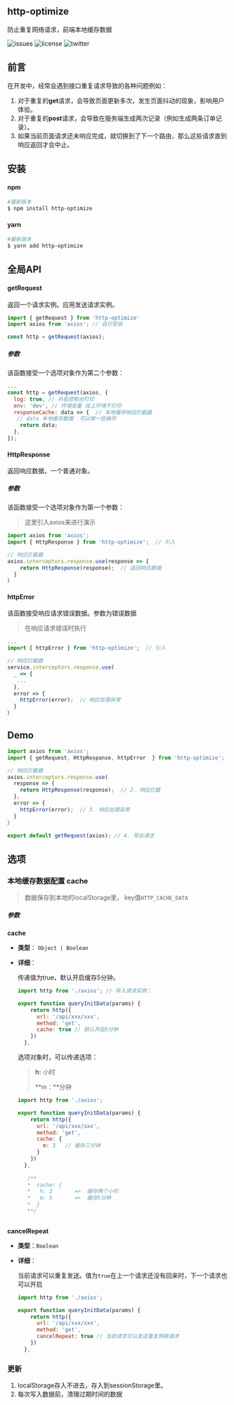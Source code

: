 ## http-optimize 

防止重复网络请求，前端本地缓存数据

![issues](https://img.shields.io/github/issues/hzs0623/http-optimize) ![license](https://img.shields.io/github/license/hzs0623/http-optimize) ![twitter](https://img.shields.io/twitter/url?url=https%3A%2F%2Fgithub.com%2Fhzs0623%2Fhttp-optimize)


## 前言

在开发中，经常会遇到接口重复请求导致的各种问题例如：

1. 对于重复的**get**请求，会导致页面更新多次，发生页面抖动的现象，影响用户体验。
2. 对于重复的**post**请求，会导致在服务端生成两次记录（例如生成两条订单记录）。
3. 如果当前页面请求还未响应完成，就切换到了下一个路由，那么这些请求直到响应返回才会中止。


## 安装

#### npm

```sh
#最新版本
$ npm install http-optimize
```

#### yarn

```sh
#最新版本
$ yarn add http-optimize 
```



## 全局API

#### getRequest

返回一个请求实例。应用发送请求实例。

```js
import { getRequest } from 'http-optimize'
import axios from 'axios'; // 自行安装

const http = getRequest(axios);

```

##### 参数

该函数接受一个选项对象作为第二个参数：

```js
...
const http = getRequest(axios, {
  log: true, // 开启控制台打印
  env: 'dev', // 环境变量 线上环境不打印
  responseCache: data => {  // 本地缓存响应拦截器
   // data 本地缓存数据  可以做一些操作
    return data;  
  },
});

```

#### HttpResponse

返回响应数据，一个普通对象。

##### 参数

该函数接受一个选项对象作为第一个参数：

> 这里引入axios来进行演示

```js
import axios from 'axios'; 
import { HttpResponse } from 'http-optimize';  // 引入

// 响应拦截器
axios.interceptors.response.use(response => {
    return HttpResponse(response);  // 返回响应数据
  }
）

```

#### httpError

该函数接受响应请求错误数据。参数为错误数据

> 在响应请求错误时执行

```js
...
import { httpError } from 'http-optimize';  // 引入

// 响应拦截器
service.interceptors.response.use(
  _ => {
   ...
  },
  error => {
    httpError(error);  // 响应处理异常
  }
）
```

## Demo

```js
import axios from 'axios';
import { getRequest, HttpResponse, httpError  } from 'http-optimize';   // 1. 导入

// 响应拦截器
axios.interceptors.response.use(
  response => {
    return HttpResponse(response);  // 2. 响应拦截
  },
  error => {
    httpError(error);  // 3. 响应处理异常
  }
）

export default getRequest(axios); // 4. 导出请求
```

## 选项

### 本地缓存数据配置 **cache**

> 数据保存到本地的localStorage里， key值`HTTP_CACHE_DATA`

##### 参数

**cache** 

- **类型**： `Object | Boolean`

- **详细**：

  传递值为true，默认开启缓存5分钟。

  ```js
  import http from './axios'; // 导入请求实例；
  
  export function queryInitData(params) {
      return http({
        url: '/api/xxx/xxx', 
        method: 'get',  
        cache: true // 默认开启5分钟
      })
    },
  ```

  选项对象时，可以传递选项：

  > **h:**    小时
  >
  > **m：**分钟

  ```js
  import http from './axios'; 
  
  export function queryInitData(params) {
      return http({
        url: '/api/xxx/xxx', 
        method: 'get',  
        cache: {
          m: 3   // 缓存三分钟
        }
      })
    },
   
     /**
     *  cache: {
     *   h: 2       =>  缓存两个小时
     *   m: 5       =>  缓存5分钟
     *  }
     **/
   
  ```

**cancelRepeat**

- **类型**：`Boolean`

- **详细**：

  当前请求可以重复发送。值为`true`在上一个请求还没有回来时，下一个请求也可以开启

  ```js
  import http from './axios'; 
  
  export function queryInitData(params) {
      return http({
        url: '/api/xxx/xxx', 
        method: 'get', 
        cancelRepeat: true // 当前请求可以发送重复网络请求
      })
    },
  ```

  

### 更新

1. localStorage存入不进去，存入到sessionStorage里。 
2. 每次写入数据前，清理过期时间的数据

